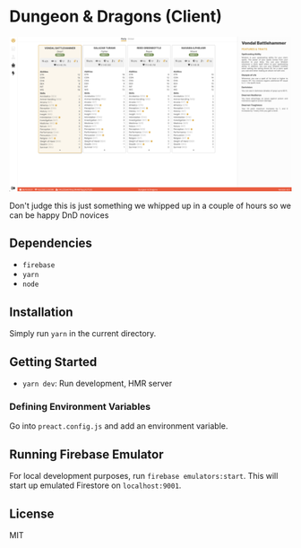 # Dungeon & Dragons (Client)

![Preview](./screenshots/v0.1-screenshot.png)

Don't judge this is just something we whipped up in a couple of hours so we can be happy DnD novices

## Dependencies

- `firebase`
- `yarn`
- `node`

## Installation

Simply run `yarn` in the current directory.

## Getting Started

- `yarn dev`: Run development, HMR server

### Defining Environment Variables

Go into `preact.config.js` and add an environment variable.

## Running Firebase Emulator

For local development purposes, run `firebase emulators:start`. This will start up emulated Firestore on `localhost:9001`.

## License

MIT
